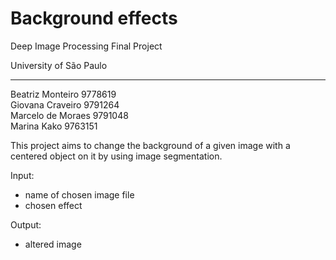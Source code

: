 # Background effects
Deep Image Processing Final Project

University of São Paulo

-------

Beatriz Monteiro 9778619  
Giovana Craveiro 9791264  
Marcelo de Moraes 9791048  
Marina Kako 9763151

This project aims to change the background of a given image with a centered object on it by using image segmentation.

Input:  
* name of chosen image file
* chosen effect

Output:  
* altered image
